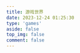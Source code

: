 ```yaml
---
title: 游戏世界
date: 2023-12-24 01:25:30
type: 'games'
aside: false
top_img: false
comment: false
---
```


